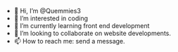 - 👋 Hi, I’m @Quemmies3
- 👀 I’m interested in coding 
- 🌱 I’m currently learning front end development 
- 💞️ I’m looking to collaborate on website developments.
- 📫 How to reach me: send a message. 

<!---
Quemmies3/Quemmies3 is a ✨ special ✨ repository because its `README.md` (this file) appears on your GitHub profile.
You can click the Preview link to take a look at your changes.
--->
